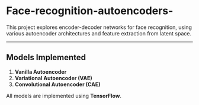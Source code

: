 # Face-recognition-autoencoders-
This project explores encoder-decoder networks for face recognition, using various autoencoder architectures and feature extraction from latent space.

---

##  Models Implemented

1. **Vanilla Autoencoder**
2. **Variational Autoencoder (VAE)**
3. **Convolutional Autoencoder (CAE)**

All models are implemented using **TensorFlow**.
